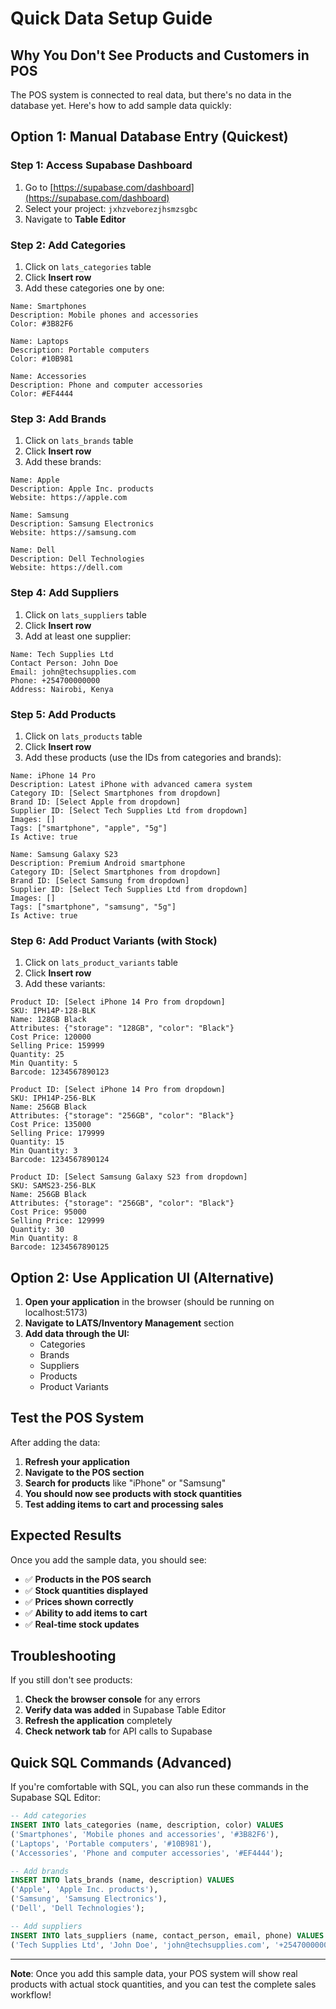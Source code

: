 # Quick Data Setup Guide

## Why You Don't See Products and Customers in POS

The POS system is connected to real data, but there's no data in the database yet. Here's how to add sample data quickly:

## Option 1: Manual Database Entry (Quickest)

### Step 1: Access Supabase Dashboard
1. Go to [https://supabase.com/dashboard](https://supabase.com/dashboard)
2. Select your project: `jxhzveborezjhsmzsgbc`
3. Navigate to **Table Editor**

### Step 2: Add Categories
1. Click on `lats_categories` table
2. Click **Insert row**
3. Add these categories one by one:

```
Name: Smartphones
Description: Mobile phones and accessories
Color: #3B82F6
```

```
Name: Laptops
Description: Portable computers
Color: #10B981
```

```
Name: Accessories
Description: Phone and computer accessories
Color: #EF4444
```

### Step 3: Add Brands
1. Click on `lats_brands` table
2. Click **Insert row**
3. Add these brands:

```
Name: Apple
Description: Apple Inc. products
Website: https://apple.com
```

```
Name: Samsung
Description: Samsung Electronics
Website: https://samsung.com
```

```
Name: Dell
Description: Dell Technologies
Website: https://dell.com
```

### Step 4: Add Suppliers
1. Click on `lats_suppliers` table
2. Click **Insert row**
3. Add at least one supplier:

```
Name: Tech Supplies Ltd
Contact Person: John Doe
Email: john@techsupplies.com
Phone: +254700000000
Address: Nairobi, Kenya
```

### Step 5: Add Products
1. Click on `lats_products` table
2. Click **Insert row**
3. Add these products (use the IDs from categories and brands):

```
Name: iPhone 14 Pro
Description: Latest iPhone with advanced camera system
Category ID: [Select Smartphones from dropdown]
Brand ID: [Select Apple from dropdown]
Supplier ID: [Select Tech Supplies Ltd from dropdown]
Images: []
Tags: ["smartphone", "apple", "5g"]
Is Active: true
```

```
Name: Samsung Galaxy S23
Description: Premium Android smartphone
Category ID: [Select Smartphones from dropdown]
Brand ID: [Select Samsung from dropdown]
Supplier ID: [Select Tech Supplies Ltd from dropdown]
Images: []
Tags: ["smartphone", "samsung", "5g"]
Is Active: true
```

### Step 6: Add Product Variants (with Stock)
1. Click on `lats_product_variants` table
2. Click **Insert row**
3. Add these variants:

```
Product ID: [Select iPhone 14 Pro from dropdown]
SKU: IPH14P-128-BLK
Name: 128GB Black
Attributes: {"storage": "128GB", "color": "Black"}
Cost Price: 120000
Selling Price: 159999
Quantity: 25
Min Quantity: 5
Barcode: 1234567890123
```

```
Product ID: [Select iPhone 14 Pro from dropdown]
SKU: IPH14P-256-BLK
Name: 256GB Black
Attributes: {"storage": "256GB", "color": "Black"}
Cost Price: 135000
Selling Price: 179999
Quantity: 15
Min Quantity: 3
Barcode: 1234567890124
```

```
Product ID: [Select Samsung Galaxy S23 from dropdown]
SKU: SAMS23-256-BLK
Name: 256GB Black
Attributes: {"storage": "256GB", "color": "Black"}
Cost Price: 95000
Selling Price: 129999
Quantity: 30
Min Quantity: 8
Barcode: 1234567890125
```

## Option 2: Use Application UI (Alternative)

1. **Open your application** in the browser (should be running on localhost:5173)
2. **Navigate to LATS/Inventory Management** section
3. **Add data through the UI:**
   - Categories
   - Brands
   - Suppliers
   - Products
   - Product Variants

## Test the POS System

After adding the data:

1. **Refresh your application**
2. **Navigate to the POS section**
3. **Search for products** like "iPhone" or "Samsung"
4. **You should now see products with stock quantities**
5. **Test adding items to cart and processing sales**

## Expected Results

Once you add the sample data, you should see:

- ✅ **Products in the POS search**
- ✅ **Stock quantities displayed**
- ✅ **Prices shown correctly**
- ✅ **Ability to add items to cart**
- ✅ **Real-time stock updates**

## Troubleshooting

If you still don't see products:

1. **Check the browser console** for any errors
2. **Verify data was added** in Supabase Table Editor
3. **Refresh the application** completely
4. **Check network tab** for API calls to Supabase

## Quick SQL Commands (Advanced)

If you're comfortable with SQL, you can also run these commands in the Supabase SQL Editor:

```sql
-- Add categories
INSERT INTO lats_categories (name, description, color) VALUES
('Smartphones', 'Mobile phones and accessories', '#3B82F6'),
('Laptops', 'Portable computers', '#10B981'),
('Accessories', 'Phone and computer accessories', '#EF4444');

-- Add brands
INSERT INTO lats_brands (name, description) VALUES
('Apple', 'Apple Inc. products'),
('Samsung', 'Samsung Electronics'),
('Dell', 'Dell Technologies');

-- Add suppliers
INSERT INTO lats_suppliers (name, contact_person, email, phone) VALUES
('Tech Supplies Ltd', 'John Doe', 'john@techsupplies.com', '+254700000000');
```

---

**Note**: Once you add this sample data, your POS system will show real products with actual stock quantities, and you can test the complete sales workflow!
